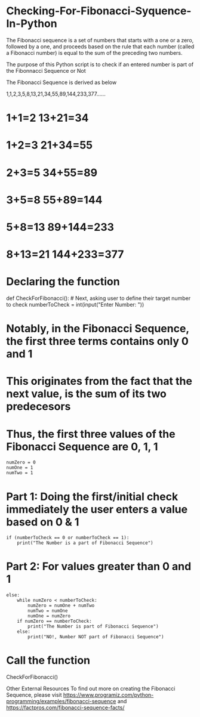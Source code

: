 # Checking-For-Fibonacci-Syquence-In-Python
The Fibonacci sequence is a set of numbers that starts with a one or a zero, followed by a one, and proceeds based on the rule that each number (called a Fibonacci number) is equal to the sum of the preceding two numbers.

The purpose of this Python script is to check if an entered number is part of the Fibonnacci Sequence or Not

The Fibonacci Sequence is derived as below

1,1,2,3,5,8,13,21,34,55,89,144,233,377......

# 1+1=2            13+21=34
# 1+2=3            21+34=55
# 2+3=5            34+55=89
# 3+5=8            55+89=144
# 5+8=13           89+144=233
# 8+13=21         144+233=377

# Declaring the function
def CheckForFibonacci():
    # Next, asking user to define their target number to check
    numberToCheck = int(input("Enter Number: "))

# Notably, in the Fibonacci Sequence, the first three terms contains only 0 and 1
# This originates from the fact that the next value, is the sum of its two predecesors
# Thus, the first three values of the Fibonacci Sequence are 0, 1, 1
    numZero = 0
    numOne = 1
    numTwo = 1

# Part 1: Doing the first/initial check immediately the user enters a value based on 0 & 1

    if (numberToCheck == 0 or numberToCheck == 1):
        print("The Number is a part of Fibonacci Sequence")

# Part 2: For values greater than 0 and 1
    else:
        while numZero < numberToCheck:
            numZero = numOne + numTwo
            numTwo = numOne
            numOne = numZero
        if numZero == numberToCheck:
            print("The Number is part of Fibonacci Sequence")
        else:
            print("NO!, Number NOT part of Fibonacci Sequence")

# Call the function    
CheckForFibonacci()

Other External Resources
To find out more on creating the Fibonacci Sequence, please visit https://www.programiz.com/python-programming/examples/fibonacci-sequence and https://factpros.com/fibonacci-sequence-facts/
